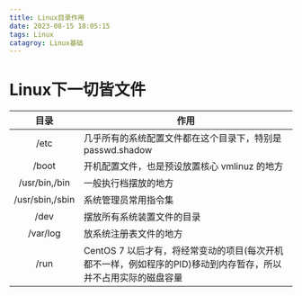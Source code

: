 ```yaml
---
title: Linux目录作用 
date: 2023-08-15 18:05:15
tags: Linux
catagroy: Linux基础
---
```


# Linux下一切皆文件

| 目录              | 作用                                                             |
|:---------------:| -------------------------------------------------------------- |
| /etc            | 几乎所有的系统配置文件都在这个目录下，特别是passwd.shadow                            |
| /boot           | 开机配置文件，也是预设放置核心 vmlinuz 的地方                                    |
| /usr/bin,/bin   | 一般执行档摆放的地方                                                     |
| /usr/sbin,/sbin | 系统管理员常用指令集                                                     |
| /dev            | 摆放所有系统装置文件的目录                                                  |
| /var/log        | 放系统注册表文件的地方                                                    |
| /run            | CentOS 7 以后才有，将经常变动的项目(每次开机都不一样，例如程序的PID)移动到内存暂存，所以并不占用实际的磁盘容量 |
